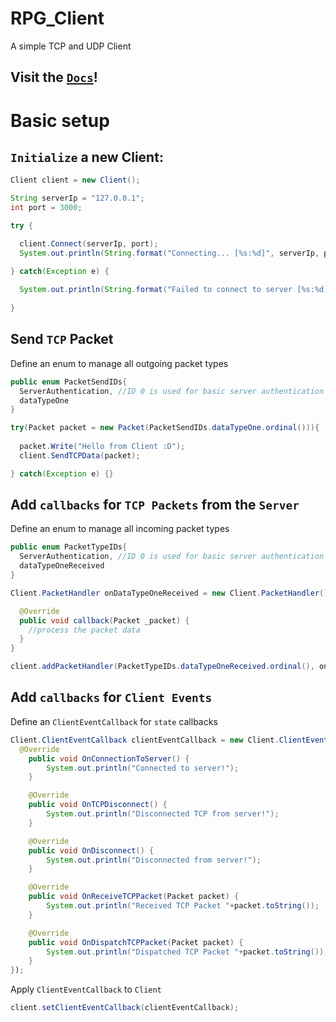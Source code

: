 # RPG_Client
A simple TCP and UDP Client
## Visit the [**`Docs`**](https://github.com/JRG-Informatik/RPG_Client/wiki)!

# Basic setup
## `Initialize` a new Client:
```java
Client client = new Client();

String serverIp = "127.0.0.1";
int port = 3000;

try {

  client.Connect(serverIp, port);
  System.out.println(String.format("Connecting... [%s:%d]", serverIp, port));
  
} catch(Exception e) {

  System.out.println(String.format("Failed to connect to server [%s:%d]", serverIp, port));
  
}
```
## Send `TCP` Packet
Define an enum to manage all outgoing packet types
```java
public enum PacketSendIDs{
  ServerAuthentication, //ID 0 is used for basic server authentication (DO NOT USE)!
  dataTypeOne
}
```
```java
try(Packet packet = new Packet(PacketSendIDs.dataTypeOne.ordinal())){
  
  packet.Write("Hello from Client :D");
  client.SendTCPData(packet);

} catch(Exception e) {}
```
## Add `callbacks` for `TCP Packets` from the `Server`
Define an enum to manage all incoming packet types
```java
public enum PacketTypeIDs{
  ServerAuthentication, //ID 0 is used for basic server authentication (DO NOT USE)!
  dataTypeOneReceived
}
```
```java
Client.PacketHandler onDataTypeOneReceived = new Client.PacketHandler() {

  @Override
  public void callback(Packet _packet) {
    //process the packet data
  }
}

client.addPacketHandler(PacketTypeIDs.dataTypeOneReceived.ordinal(), onDataTypeOneReceived);
```

## Add `callbacks` for `Client Events`
Define an `ClientEventCallback` for `state` callbacks
```java
Client.ClientEventCallback clientEventCallback = new Client.ClientEventCallback() {
  @Override
	public void OnConnectionToServer() {
		System.out.println("Connected to server!");
	}

	@Override
	public void OnTCPDisconnect() {
		System.out.println("Disconnected TCP from server!");
	}

	@Override
	public void OnDisconnect() {
		System.out.println("Disconnected from server!");
	}

	@Override
	public void OnReceiveTCPPacket(Packet packet) {
		System.out.println("Received TCP Packet "+packet.toString());
	}

	@Override
	public void OnDispatchTCPPacket(Packet packet) {
		System.out.println("Dispatched TCP Packet "+packet.toString());
	}
});
```
Apply `ClientEventCallback` to `Client`
```java
client.setClientEventCallback(clientEventCallback);
```
